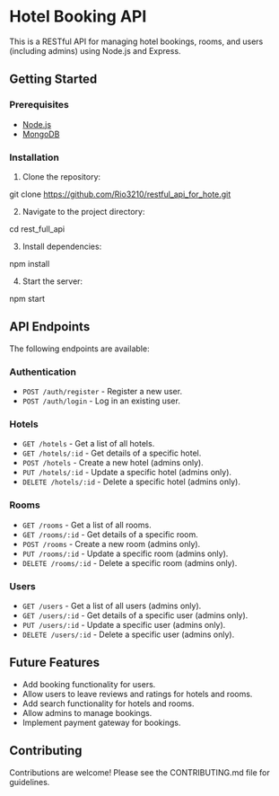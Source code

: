 # Hotel Booking API

This is a RESTful API for managing hotel bookings, rooms, and users (including admins) using Node.js and Express.

## Getting Started

### Prerequisites

- [Node.js](https://nodejs.org/en/)
- [MongoDB](https://www.mongodb.com/)

### Installation

1. Clone the repository:

git clone https://github.com/Rio3210/restful_api_for_hote.git


2. Navigate to the project directory:

cd rest_full_api

3. Install dependencies:

npm install

4. Start the server:

npm start

## API Endpoints

The following endpoints are available:

### Authentication

- `POST /auth/register` - Register a new user.
- `POST /auth/login` - Log in an existing user.

### Hotels

- `GET /hotels` - Get a list of all hotels.
- `GET /hotels/:id` - Get details of a specific hotel.
- `POST /hotels` - Create a new hotel (admins only).
- `PUT /hotels/:id` - Update a specific hotel (admins only).
- `DELETE /hotels/:id` - Delete a specific hotel (admins only).

### Rooms

- `GET /rooms` - Get a list of all rooms.
- `GET /rooms/:id` - Get details of a specific room.
- `POST /rooms` - Create a new room (admins only).
- `PUT /rooms/:id` - Update a specific room (admins only).
- `DELETE /rooms/:id` - Delete a specific room (admins only).

### Users

- `GET /users` - Get a list of all users (admins only).
- `GET /users/:id` - Get details of a specific user (admins only).
- `PUT /users/:id` - Update a specific user (admins only).
- `DELETE /users/:id` - Delete a specific user (admins only).

## Future Features

- Add booking functionality for users.
- Allow users to leave reviews and ratings for hotels and rooms.
- Add search functionality for hotels and rooms.
- Allow admins to manage bookings.
- Implement payment gateway for bookings.

## Contributing

Contributions are welcome! Please see the CONTRIBUTING.md file for guidelines.


